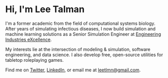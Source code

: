 # Hi, I'm Lee Talman
I'm a former academic from the field of computational systems biology. After years of simulating infectious diseases, I now build simulation and machine learning solutions as a Senior Simulation Engineer at [Engineering Industries eXcellence](https://www.indx.com/).

My interests lie at the intersection of modeling & simulation, software engineering, and data science. I also develop free, open-source utilities for tabletop roleplaying games.

Find me on [Twitter](https://twitter.com/LeeTalman), [LinkedIn](https://www.linkedin.com/in/lee-talman/), or email me at leetlmn@gmail.com.

